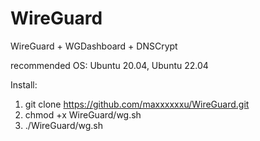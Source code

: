 # WireGuard
WireGuard + WGDashboard + DNSCrypt

recommended OS: Ubuntu 20.04, Ubuntu 22.04


Install:

1. git clone https://github.com/maxxxxxxu/WireGuard.git
2. chmod +x WireGuard/wg.sh
3. ./WireGuard/wg.sh
